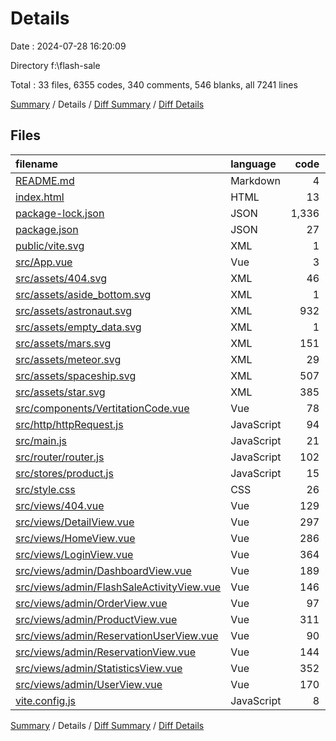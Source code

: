 # Details

Date : 2024-07-28 16:20:09

Directory f:\\flash-sale

Total : 33 files,  6355 codes, 340 comments, 546 blanks, all 7241 lines

[Summary](results.md) / Details / [Diff Summary](diff.md) / [Diff Details](diff-details.md)

## Files
| filename | language | code | comment | blank | total |
| :--- | :--- | ---: | ---: | ---: | ---: |
| [README.md](/README.md) | Markdown | 4 | 0 | 4 | 8 |
| [index.html](/index.html) | HTML | 13 | 0 | 1 | 14 |
| [package-lock.json](/package-lock.json) | JSON | 1,336 | 0 | 1 | 1,337 |
| [package.json](/package.json) | JSON | 27 | 0 | 1 | 28 |
| [public/vite.svg](/public/vite.svg) | XML | 1 | 0 | 0 | 1 |
| [src/App.vue](/src/App.vue) | Vue | 3 | 0 | 1 | 4 |
| [src/assets/404.svg](/src/assets/404.svg) | XML | 46 | 1 | 2 | 49 |
| [src/assets/aside_bottom.svg](/src/assets/aside_bottom.svg) | XML | 1 | 0 | 0 | 1 |
| [src/assets/astronaut.svg](/src/assets/astronaut.svg) | XML | 932 | 1 | 2 | 935 |
| [src/assets/empty_data.svg](/src/assets/empty_data.svg) | XML | 1 | 0 | 0 | 1 |
| [src/assets/mars.svg](/src/assets/mars.svg) | XML | 151 | 1 | 2 | 154 |
| [src/assets/meteor.svg](/src/assets/meteor.svg) | XML | 29 | 1 | 2 | 32 |
| [src/assets/spaceship.svg](/src/assets/spaceship.svg) | XML | 507 | 1 | 2 | 510 |
| [src/assets/star.svg](/src/assets/star.svg) | XML | 385 | 1 | 2 | 388 |
| [src/components/VertitationCode.vue](/src/components/VertitationCode.vue) | Vue | 78 | 30 | 19 | 127 |
| [src/http/httpRequest.js](/src/http/httpRequest.js) | JavaScript | 94 | 15 | 16 | 125 |
| [src/main.js](/src/main.js) | JavaScript | 21 | 1 | 10 | 32 |
| [src/router/router.js](/src/router/router.js) | JavaScript | 102 | 7 | 17 | 126 |
| [src/stores/product.js](/src/stores/product.js) | JavaScript | 15 | 0 | 3 | 18 |
| [src/style.css](/src/style.css) | CSS | 26 | 0 | 4 | 30 |
| [src/views/404.vue](/src/views/404.vue) | Vue | 129 | 0 | 20 | 149 |
| [src/views/DetailView.vue](/src/views/DetailView.vue) | Vue | 297 | 28 | 63 | 388 |
| [src/views/HomeView.vue](/src/views/HomeView.vue) | Vue | 286 | 33 | 51 | 370 |
| [src/views/LoginView.vue](/src/views/LoginView.vue) | Vue | 364 | 78 | 63 | 505 |
| [src/views/admin/DashboardView.vue](/src/views/admin/DashboardView.vue) | Vue | 189 | 13 | 25 | 227 |
| [src/views/admin/FlashSaleActivityView.vue](/src/views/admin/FlashSaleActivityView.vue) | Vue | 146 | 9 | 32 | 187 |
| [src/views/admin/OrderView.vue](/src/views/admin/OrderView.vue) | Vue | 97 | 8 | 16 | 121 |
| [src/views/admin/ProductView.vue](/src/views/admin/ProductView.vue) | Vue | 311 | 48 | 46 | 405 |
| [src/views/admin/ReservationUserView.vue](/src/views/admin/ReservationUserView.vue) | Vue | 90 | 8 | 16 | 114 |
| [src/views/admin/ReservationView.vue](/src/views/admin/ReservationView.vue) | Vue | 144 | 10 | 31 | 185 |
| [src/views/admin/StatisticsView.vue](/src/views/admin/StatisticsView.vue) | Vue | 352 | 36 | 60 | 448 |
| [src/views/admin/UserView.vue](/src/views/admin/UserView.vue) | Vue | 170 | 9 | 32 | 211 |
| [vite.config.js](/vite.config.js) | JavaScript | 8 | 1 | 2 | 11 |

[Summary](results.md) / Details / [Diff Summary](diff.md) / [Diff Details](diff-details.md)
